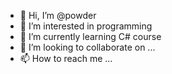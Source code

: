- 👋 Hi, I’m @powder
- 👀 I’m interested in programming
- 🌱 I’m currently learning C# course
- 💞️ I’m looking to collaborate on ...
- 📫 How to reach me ...

<!---
powder6ji/powder6ji is a ✨ special ✨ repository because its `README.md` (this file) appears on your GitHub profile.
You can click the Preview link to take a look at your changes.
--->
